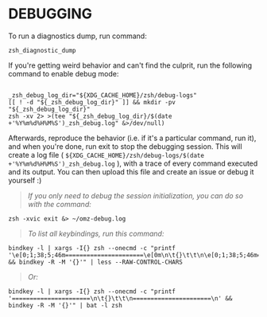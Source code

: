 # DEBUGGING

 To run a diagnostics dump, run command:
  
```shell
zsh_diagnostic_dump
```

  If you're getting weird behavior and can't find the culprit,
  run the following command to enable debug mode:

```shell

_zsh_debug_log_dir="${XDG_CACHE_HOME}/zsh/debug-logs"
[[ ! -d "${_zsh_debug_log_dir}" ]] && mkdir -pv "${_zsh_debug_log_dir}"
zsh -xv 2> >(tee "${_zsh_debug_log_dir}/$(date +'%Y%m%d%H%M%S')_zsh_debug.log" &>/dev/null)

```

Afterwards, reproduce the behavior (i.e. if it's a particular command, run it),
and when you're done, run exit to stop the debugging session.
This will create a log file ( `${XDG_CACHE_HOME}/zsh/debug-logs/$(date +'%Y%m%d%H%M%S')_zsh_debug.log` ), with a trace of every command executed and its output.
You can then upload this file and create an issue or debug it yourself :)

> *If you only need to debug the session initialization, you can do so with the command:*

```shell
zsh -xvic exit &> ~/omz-debug.log
```

> *To list all keybindings, run this command:*

```shell
bindkey -l | xargs -I{} zsh --onecmd -c "printf '\e[0;1;38;5;46m======================\e[0m\n\t{}\t\t\n\e[0;1;38;5;46m======================\e[0m\n' && bindkey -R -M '{}'" | less --RAW-CONTROL-CHARS
```

> *Or:*

```shell
bindkey -l | xargs -I{} zsh --onecmd -c "printf '======================\n\t{}\t\t\n======================\n' && bindkey -R -M '{}'" | bat -l zsh
```
